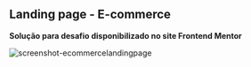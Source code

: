 ## Landing page - E-commerce

<b>Solução para desafio disponibilizado no site Frontend Mentor</b>

![screenshot-ecommercelandingpage](https://github.com/beatrizac03/e-commercepage/assets/134962161/923d6578-a74f-43d9-88b3-4a95134cc181)
